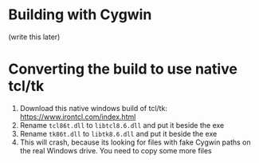 # Building with Cygwin
(write this later)
# Converting the build to use native tcl/tk
1. Download this native windows build of tcl/tk: https://www.irontcl.com/index.html
2. Rename `tcl86t.dll` to `libtcl8.6.dll` and put it beside the exe
3. Rename `tk86t.dll` to `libtk8.6.dll` and put it beside the exe
4. This will crash, because its looking for files with fake Cygwin paths on the real Windows drive. You need to copy some more files